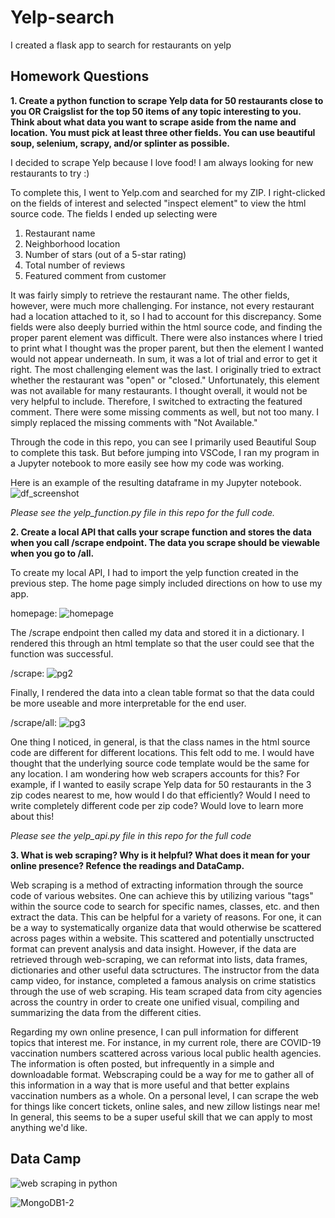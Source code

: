 # Yelp-search
I created a flask app to search for restaurants on yelp

## Homework Questions

**1. Create a python function to scrape Yelp data for 50 restaurants close to you OR Craigslist for the top 50 items of any topic interesting to you. Think about what data you want to scrape aside from the name and location. You must pick at least three other fields. You can use beautiful soup, selenium, scrapy, and/or splinter as possible.**

I decided to scrape Yelp because I love food! I am always looking for new restaurants to try :) 

To complete this, I went to Yelp.com and searched for my ZIP. I right-clicked on the fields of interest and selected "inspect element" to view the html source code. The fields I ended up selecting were
1) Restaurant name
2) Neighborhood location
3) Number of stars (out of a 5-star rating)
4) Total number of reviews
5) Featured comment from customer

It was fairly simply to retrieve the restaurant name. The other fields, however, were much more challenging. For instance, not every restaurant had a location attached to it, so I had to account for this discrepancy. Some fields were also deeply burried within the html source code, and finding the proper parent element was difficult. There were also instances where I tried to print what I thought was the proper parent, but then the element I wanted would not appear underneath. In sum, it was a lot of trial and error to get it right. The most challenging element was the last. I originally tried to extract whether the restaurant was "open" or "closed." Unfortunately, this element was not available for many restaurants. I thought overall, it would not be very helpful to include. Therefore, I switched to extracting the featured comment. There were some missing comments as well, but not too many. I simply replaced the missing comments with "Not Available." 

Through the code in this repo, you can see I primarily used Beautiful Soup to complete this task. But before jumping into VSCode, I ran my program in a Jupyter notebook to more easily see how my code was working. 

Here is an example of the resulting dataframe in my Jupyter notebook.
![df_screenshot](https://user-images.githubusercontent.com/59490033/155899605-4f7a9472-9f98-4037-8fd2-ad5ca5891d79.PNG)


*Please see the yelp_function.py file in this repo for the full code.*

**2. Create a local API that calls your scrape function and stores the data when you call /scrape endpoint. The data you scrape should be viewable when you go to /all.**

To create my local API, I had to import the yelp function created in the previous step. The home page simply included directions on how to use my app.

homepage:
![homepage](https://user-images.githubusercontent.com/59490033/155899675-9de04d71-008a-448d-947b-48a70bada936.PNG)

The /scrape endpoint then called my data and stored it in a dictionary. I rendered this through an html template so that the user could see that the function was successful.

/scrape:
![pg2](https://user-images.githubusercontent.com/59490033/155899723-d004b64d-b437-4629-9e5a-05b88242ddc3.PNG)

Finally, I rendered the data into a clean table format so that the data could be more useable and more interpretable for the end user. 

/scrape/all:
![pg3](https://user-images.githubusercontent.com/59490033/155899792-eec090f1-92a9-468a-b26c-eab64189de5b.PNG)

One thing I noticed, in general, is that the class names in the html source code are different for different locations. This felt odd to me. I would have thought that the underlying source code template would be the same for any location. I am wondering how web scrapers accounts for this? For example, if I wanted to easily scrape Yelp data for 50 restaurants in the 3 zip codes nearest to me, how would I do that efficiently? Would I need to write completely different code per zip code? Would love to learn more about this!

*Please see the yelp_api.py file in this repo for the full code*

**3. What is web scraping? Why is it helpful? What does it mean for your online presence? Refence the readings and DataCamp.**

Web scraping is a method of extracting information through the source code of various websites. One can achieve this by utilizing various "tags" within the source code to search for specific names, classes, etc. and then extract the data. This can be helpful for a variety of reasons. For one, it can be a way to systematically organize data that would otherwise be scattered across pages within a website. This scattered and potentially unsctructed format can prevent analysis and data insight. However, if the data are retrieved through web-scraping, we can reformat into lists, data frames, dictionaries and other useful data sctructures. The instructor from the data camp video, for instance, completed a famous analysis on crime statistics through the use of web scraping. His team scraped data from city agencies across the country in order to create one unified visual, compiling and summarizing the data from the different cities.

Regarding my own online presence, I can pull information for different topics that interest me. For instance, in my current role, there are COVID-19 vaccination numbers scattered across various local public health agencies. The information is often posted, but infrequently in a simple and downloadable format. Webscraping could be a way for me to gather all of this information in a way that is more useful and that better explains vaccination numbers as a whole. On a personal level, I can scrape the web for things like concert tickets, online sales, and new zillow listings near me! In general, this seems to be a super useful skill that we can apply to most anything we'd like.

## Data Camp

![web scraping in python](https://user-images.githubusercontent.com/59490033/155861349-29164687-5444-4f09-b720-efd3fa7e0479.PNG)

![MongoDB1-2](https://user-images.githubusercontent.com/59490033/155895557-b994f375-be80-48d7-80e0-8f06fe534fa5.PNG)
